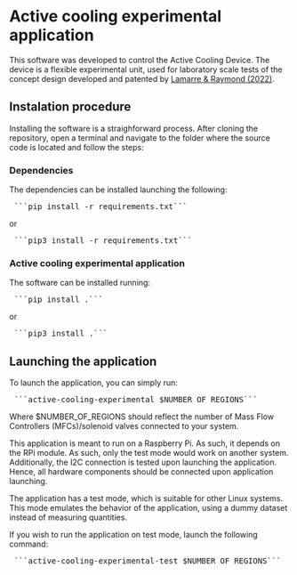 # Active cooling experimental application

This software was developed to control the Active Cooling Device. The device is a flexible experimental unit, used for laboratory scale tests of the concept design developed and patented by [Lamarre & Raymond (2022)](https://patents.google.com/patent/US20230182361A1/en?oq=US20230182361A1).

## Instalation procedure

Installing the software is a straighforward process. After cloning the repository, open a terminal and navigate to the folder where the source code is located and follow the steps:

### Dependencies

The dependencies can be installed launching the following:

<pre> ```pip install -r requirements.txt``` </pre>

or

<pre> ```pip3 install -r requirements.txt``` </pre>


### Active cooling experimental application

The software can be installed running:

<pre> ```pip install .``` </pre>

or

<pre> ```pip3 install .``` </pre>


## Launching the application

To launch the application, you can simply run:

<pre> ```active-cooling-experimental $NUMBER_OF_REGIONS``` </pre>

Where $NUMBER_OF_REGIONS should reflect the number of Mass Flow Controllers (MFCs)/solenoid valves connected to your system.

This application is meant to run on a Raspberry Pi. As such, it depends on the RPi module. As such, only the test mode would work on another system. Additionally, the I2C connection is tested upon launching the application. Hence, all hardware components should be connected upon application launching.

The application has a test mode, which is suitable for other Linux systems. This mode emulates the behavior of the application, using a dummy dataset instead of measuring quantities.

If you wish to run the application on test mode, launch the following command:

<pre> ```active-cooling-experimental-test $NUMBER_OF_REGIONS``` </pre>

